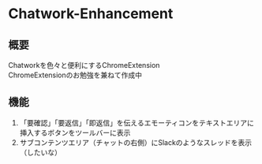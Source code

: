 # Chatwork-Enhancement

## 概要

Chatworkを色々と便利にするChromeExtension  
ChromeExtensionのお勉強を兼ねて作成中

## 機能

1. 「要確認」「要返信」「即返信」を伝えるエモーティコンをテキストエリアに挿入するボタンをツールバーに表示
2. サブコンテンツエリア（チャットの右側）にSlackのようなスレッドを表示（したいな）
